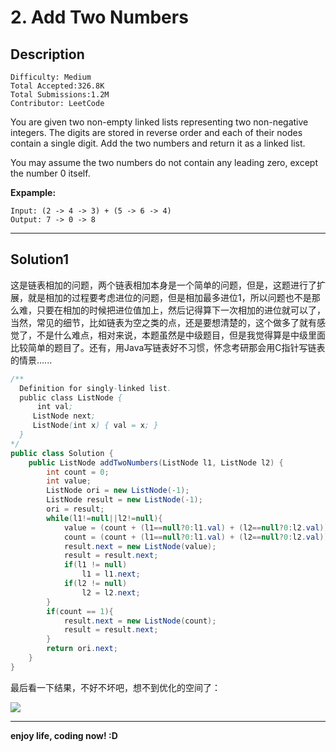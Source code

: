 # 2. Add Two Numbers

## Description

```
Difficulty: Medium
Total Accepted:326.8K
Total Submissions:1.2M
Contributor: LeetCode
```

You are given two non-empty linked lists representing two non-negative integers. The digits are stored in reverse order and each of their nodes contain a single digit. Add the two numbers and return it as a linked list.

You may assume the two numbers do not contain any leading zero, except the number 0 itself.

**Expample:**

```
Input: (2 -> 4 -> 3) + (5 -> 6 -> 4)
Output: 7 -> 0 -> 8
```

***

## Solution1
  这是链表相加的问题，两个链表相加本身是一个简单的问题，但是，这题进行了扩展，就是相加的过程要考虑进位的问题，但是相加最多进位1，所以问题也不是那么难，只要在相加的时候把进位值加上，然后记得算下一次相加的进位就可以了，当然，常见的细节，比如链表为空之类的点，还是要想清楚的，这个做多了就有感觉了，不是什么难点，相对来说，本题虽然是中级题目，但是我觉得算是中级里面比较简单的题目了。还有，用Java写链表好不习惯，怀念考研那会用C指针写链表的情景......

```java
/**
  Definition for singly-linked list.
  public class ListNode {
      int val;
     ListNode next;
     ListNode(int x) { val = x; }
  }
*/
public class Solution {
    public ListNode addTwoNumbers(ListNode l1, ListNode l2) {
        int count = 0;
        int value;
        ListNode ori = new ListNode(-1);
        ListNode result = new ListNode(-1);
        ori = result;
        while(l1!=null||l2!=null){
            value = (count + (l1==null?0:l1.val) + (l2==null?0:l2.val)) % 10;
            count = (count + (l1==null?0:l1.val) + (l2==null?0:l2.val)) / 10;
            result.next = new ListNode(value);
            result = result.next;
            if(l1 != null)
                l1 = l1.next;
            if(l2 != null)
                l2 = l2.next;
        }
        if(count == 1){
            result.next = new ListNode(count);
            result = result.next;
        }
        return ori.next;
    }
}
```

最后看一下结果，不好不坏吧，想不到优化的空间了：

![](/002-Add_Two_Numbers/Add_Two_Numbers/result.png)

***

**enjoy life, coding now! :D**

